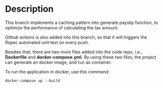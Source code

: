 # Description

This branch implements a caching pattern into generate payslip function, to optimize the performance of calculating the tax amount.

Github actions is also added into this branch, so that it will triggers the Rspec automated unit test on every push.

Besides that, there are two more files added into the code repo, i.e., **Dockerfile** and **docker-compose.yml**. By using these two files, the project can generate an docker image, and run as container.


To run the application in docker, use this command:
```
docker-compose up --build
```
